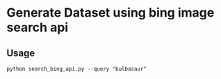 # Generate Dataset using bing image search api

## Usage

```
python search_bing_api.py --query "bulbasaur"
```
